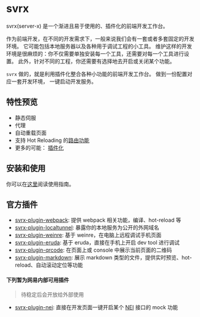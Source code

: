 # svrx

svrx(server-x) 是一个渐进且易于使用的、插件化的前端开发工作台。

作为前端开发，在不同的开发需求下，一般来说我们会有一套或者多套固定的开发环境。
它可能包括本地服务器以及各种用于调试工程的小工具。
维护这样的开发环境是很麻烦的：你不仅需要单独安装每一个工具，还需要对每一个工具进行设置。
此外，针对不同的工程，你还需要有选择地去开启或关闭某个功能。

`svrx` 做的，就是利用插件化整合各种小功能的前端开发工作台。
做到一份配置对应一套开发环境， 一键启动开发服务。

## 特性预览

- 静态伺服
- 代理
- 自动重载页面
- 支持 Hot Reloading 的[路由功能](./zh/guide/route.md)
- 更多的可能： [插件化](./zh/guide/plugin.md)

## 安装和使用

你可以在[这里](/zh/usage.md)阅读使用指南。

## 官方插件

+ [svrx-plugin-webpack](https://github.com/x-orpheus/svrx-plugin-webpack):
    提供 webpack 相关功能，编译、hot-reload 等
+ [svrx-plugin-localtunnel](https://github.com/x-orpheus/svrx-plugin-localtunnel): 
    暴露你的本地服务为公开的外网域名
+ [svrx-plugin-weinre](https://github.com/x-orpheus/svrx-plugin-weinre): 
    基于 weinre，在电脑上远程调试手机页面
+ [svrx-plugin-eruda](https://github.com/x-orpheus/svrx-plugin-eruda): 
    基于 eruda，直接在手机上开启 dev tool 进行调试
+ [svrx-plugin-qrcode](https://github.com/x-orpheus/svrx-plugin-qrcode): 
    在页面上或 console 中展示当前页面的二维码
+ [svrx-plugin-markdown](https://github.com/x-orpheus/svrx-plugin-markdown): 
    展示 markdown 类型的文件，提供实时预览、hot-reload、自动滚动定位等功能

#### 下列暂为网易内部可用插件

> 待稳定后会开放给外部使用

+ [svrx-plugin-nei](https://g.hz.netease.com/cloudmusic-frontend/svrx-plugin-nei): 
    直接在开发页面一键开启某个 [NEI](https://nei.netease.com/) 接口的 mock 功能
    

